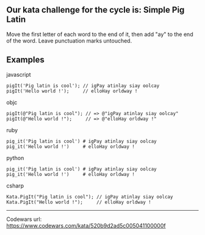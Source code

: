 Our kata challenge for the cycle is: Simple Pig Latin
--------
Move the first letter of each word to the end of it, then add "ay" to the end of the word. Leave punctuation marks untouched.
## Examples
javascript
```
pigIt('Pig latin is cool'); // igPay atinlay siay oolcay
pigIt('Hello world !');     // elloHay orldway !
```
objc
```
pigIt(@"Pig latin is cool"); // => @"igPay atinlay siay oolcay"
pigIt(@"Hello world !");     // => @"elloHay orldway !"
```
ruby
```
pig_it('Pig latin is cool') # igPay atinlay siay oolcay
pig_it('Hello world !')     # elloHay orldway !
```
python
```
pig_it('Pig latin is cool') # igPay atinlay siay oolcay
pig_it('Hello world !')     # elloHay orldway !
```
csharp
```
Kata.PigIt("Pig latin is cool"); // igPay atinlay siay oolcay
Kata.PigIt("Hello world !");     // elloHay orldway !
```
--------
Codewars url: https://www.codewars.com/kata/520b9d2ad5c005041100000f